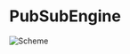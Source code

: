 # PubSubEngine

![Scheme](https://drive.google.com/file/d/1ivjsesXFjTZNYzxUzcN9elFkf6_XhD-h/view?usp=share_link)
